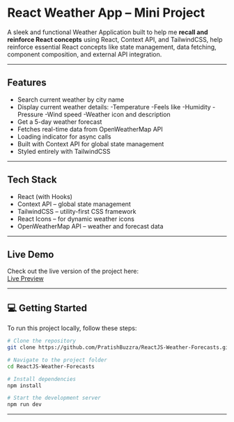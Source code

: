 # React Weather App – Mini Project

A sleek and functional Weather Application built to help me **recall and reinforce React concepts** using React, Context API, and TailwindCSS, help reinforce essential React concepts like state management, data fetching, component composition, and external API integration.

---

## Features

- Search current weather by city name
- Display current weather details:
    -Temperature
    -Feels like
    -Humidity
    -Pressure
    -Wind speed
    -Weather icon and description
- Get a 5-day weather forecast
- Fetches real-time data from OpenWeatherMap API
- Loading indicator for async calls
- Built with Context API for global state management
- Styled entirely with TailwindCSS

---

## Tech Stack

- React (with Hooks)
- Context API – global state management
- TailwindCSS – utility-first CSS framework
- React Icons – for dynamic weather icons
- OpenWeatherMap API – weather and forecast data

---

##  Live Demo
Check out the live version of the project here:  
[Live Preview](https://react-js-weather-forecasts.vercel.app/)

---

## 💻 Getting Started

To run this project locally, follow these steps:

```bash
# Clone the repository
git clone https://github.com/PratishBuzzra/ReactJS-Weather-Forecasts.git

# Navigate to the project folder
cd ReactJS-Weather-Forecasts

# Install dependencies
npm install

# Start the development server
npm run dev

```

---
